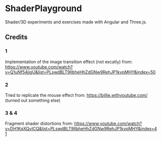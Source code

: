 # ShaderPlayground

Shader/3D experiments and exercises made with Angular and Three.js.

## Credits

### 1 

Implementation of the image transition effect (not excatly) from: 
https://www.youtube.com/watch?v=Q1uNf54jjgU&list=PLswdBLT9llbheHhZdGNw9RehJP1kvpMHY&index=50
  
### 2

Tried to replicate the mouse effect from: https://billie.withyoutube.com/
(turned out something else)

### 3 & 4

Fragment shader distortions from: https://www.youtube.com/watch?v=DH1KqXQvICQ&list=PLswdBLT9llbheHhZdGNw9RehJP1kvpMHY&index=41
